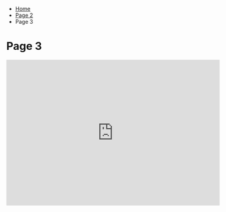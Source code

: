 <ul class="breadcrumb">
  <li><a href="index.html">Home</a></li>
  <li><a href="page2.html">Page 2</a></li>
  <li>Page 3</li>
</ul>



<h1> Page 3 </h1>



<iframe src="https://archive.org/embed/Sml209TestAudio" width="560" height="384" frameborder="0" webkitallowfullscreen="true" mozallowfullscreen="true" allowfullscreen></iframe>
